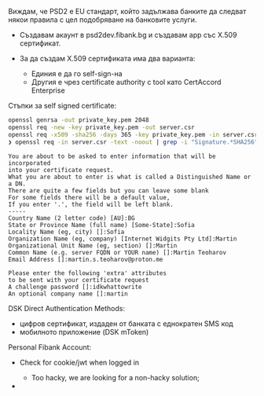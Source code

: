 
Виждам, че PSD2 е EU стандарт, който задължава банките да следват някои правила с цел подобряване на банковите услуги.

- Създавам акаунт в psd2dev.fibank.bg и създавам app със X.509 сертификат.

- За да създам X.509 сертификата има два варианта:
  - Единия е да го self-sign-на
  - Другия е чрез certificate authority с tool като CertAccord Enterprise


Стъпки за self signed certificate:
```bash
openssl genrsa -out private_key.pem 2048
openssl req -new -key private_key.pem -out server.csr
openssl req -x509 -sha256 -days 365 -key private_key.pem -in server.csr -out server.pem
❯ openssl req -in server.csr -text -noout | grep -i "Signature.*SHA256" && echo "Certificate is valid" || echo "Certificate may not be compatible with modern systems"
```


```
You are about to be asked to enter information that will be incorporated
into your certificate request.
What you are about to enter is what is called a Distinguished Name or a DN.
There are quite a few fields but you can leave some blank
For some fields there will be a default value,
If you enter '.', the field will be left blank.
-----
Country Name (2 letter code) [AU]:BG
State or Province Name (full name) [Some-State]:Sofia
Locality Name (eg, city) []:Sofia
Organization Name (eg, company) [Internet Widgits Pty Ltd]:Martin
Organizational Unit Name (eg, section) []:Martin
Common Name (e.g. server FQDN or YOUR name) []:Martin Teoharov
Email Address []:martin.s.teoharov@proton.me

Please enter the following 'extra' attributes
to be sent with your certificate request
A challenge password []:idkwhattowrite
An optional company name []:martin
```

DSK Direct Authentication Methods:
- цифров сертификат, издаден от банката с еднократен SMS код
- мобилното приложение (DSK mToken)


Personal Fibank Account:

- Check for cookie/jwt when logged in
  - Too hacky, we are looking for a non-hacky solution;

-
